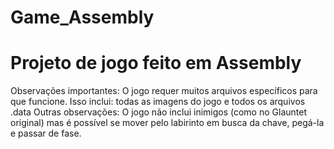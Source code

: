 ﻿# Game_Assembly
<h1> Projeto de jogo feito em Assembly </h1>
<text> Observações importantes: O jogo requer muitos arquivos específicos para que funcione. Isso inclui: todas as imagens do jogo e todos os arquivos .data </text>
<text> Outras observações: O jogo não inclui inimigos (como no Glauntet original) mas é possível se mover pelo labirinto em busca da chave, pegá-la e passar de fase. </text>
